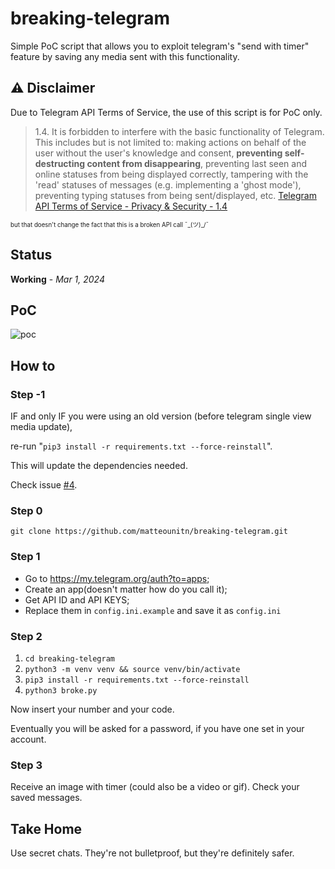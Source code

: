 # breaking-telegram
Simple PoC script that allows you to exploit telegram's "send with timer" feature by saving any media sent with this functionality.

## ⚠️ Disclaimer
Due to Telegram API Terms of Service, the use of this script is for PoC only.
> 1.4. It is forbidden to interfere with the basic functionality of Telegram. This includes but is not limited to: making actions on behalf of the user without the user's knowledge and consent, **preventing self-destructing content from disappearing**, preventing last seen and online statuses from being displayed correctly, tampering with the 'read' statuses of messages (e.g. implementing a 'ghost mode'), preventing typing statuses from being sent/displayed, etc.
[Telegram API Terms of Service -  Privacy & Security - 1.4](https://core.telegram.org/api/terms#1-privacy--security)

<sub><sup>but that doesn't change the fact that this is a broken API call ¯\_(ツ)_/¯ </sup></sub>

## Status

**Working** - _Mar 1, 2024_

## PoC

<img src="poc.gif" alt="poc" style="max-width:300px" />


## How to
### Step -1

IF and only IF you were using an old version (before telegram single view media update), 

re-run "`pip3 install -r requirements.txt --force-reinstall`". 

This will update the dependencies needed. 

Check issue [#4](https://github.com/matteounitn/breaking-telegram/issues/4).

### Step 0 

`git clone https://github.com/matteounitn/breaking-telegram.git`

### Step 1

- Go to https://my.telegram.org/auth?to=apps;
- Create an app(doesn't matter how do you call it);
- Get API ID and API KEYS;
- Replace them in `config.ini.example` and save it as `config.ini`

### Step 2

1. `cd breaking-telegram`
2. `python3 -m venv venv && source venv/bin/activate`
3. `pip3 install -r requirements.txt --force-reinstall`
4. `python3 broke.py`

Now insert your number and your code. 

Eventually you will be asked for a password, if you have one set in your account.

### Step 3

Receive an image with timer (could also be a video or gif).
Check your saved messages.


## Take Home

Use secret chats. 
They're not bulletproof, but they're definitely safer.
